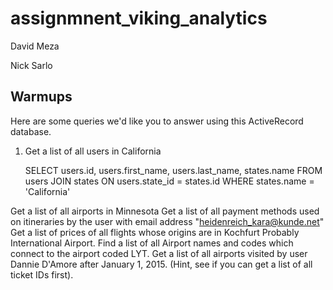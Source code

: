 # assignmnent_viking_analytics


David Meza

Nick Sarlo


## Warmups

Here are some queries we'd like you to answer using this ActiveRecord database.

1. Get a list of all users in California

    SELECT users.id, users.first_name, users.last_name, states.name 
    FROM users JOIN states ON users.state_id = states.id 
    WHERE states.name = 'California'


Get a list of all airports in Minnesota
Get a list of all payment methods used on itineraries by the user with email address "heidenreich_kara@kunde.net"
Get a list of prices of all flights whose origins are in Kochfurt Probably International Airport.
Find a list of all Airport names and codes which connect to the airport coded LYT.
Get a list of all airports visited by user Dannie D'Amore after January 1, 2015. (Hint, see if you can get a list of all ticket IDs first).
